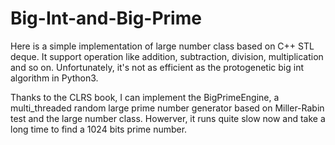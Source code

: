 # Big-Int-and-Big-Prime

Here is a simple implementation of large number class based on C++ STL deque. It support operation like addition, subtraction, division, multiplication and so on.
Unfortunately, it's not as efficient as the protogenetic big int algorithm in Python3. 

Thanks to the CLRS book, I can implement the BigPrimeEngine, a multi_threaded random large prime number generator based on Miller-Rabin test and the large number class.
Howerver, it runs quite slow now and take a long time to find a 1024 bits prime number.
